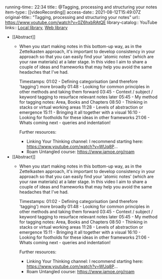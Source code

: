 running-time:: 22:34
title:: @Tagging, processing and structuring your notes
item-type:: [[videoRecording]]
access-date:: 2021-08-12T15:49:07Z
original-title:: "Tagging, processing and structuring your notes"
url:: https://www.youtube.com/watch?v=0Z6hxbRAtQE
library-catalog:: YouTube
links:: [Local library](zotero://select/library/items/4FW4UDDV), [Web library](https://www.zotero.org/users/7413965/items/4FW4UDDV)

- [[Abstract]]
	- When you start making notes in this bottom-up way, as in the Zettelkasten approach, it's important to develop consistency in your approach so that you can easily find your 'atomic notes' (which are your raw materials) at a later stage. In this video I aim to share a couple of ideas and frameworks that may help you avoid the same headaches that I've had.
	  
	  Timestamps:
	  01:02 - Defining categorisation (and therefore 'tagging') more broadly 
	  01:48 - Looking for common principles in other methods and taking them forward
	  03:45 - Context / subject / keyword tagging to resurface relevant notes later
	  05:45 - My method for tagging notes: Area, Books and Chapters
	  08:50 - Thinking in stacks or virtual working areas 
	  11:28 - Levels of abstraction or emergence
	  15:11 - Bringing it all together with a visual
	  16:10 - Looking for footholds for these ideas  in other frameworks
	  21:06 - Whats coming next - queries and indentation!
	  
	  Further resources:
		- Linking Your Thinking channel: I recommend starting here: https://www.youtube.com/watch?v=WUq8P...
		- Roam Untangled course: https://www.jamoe.org/roam
- [[Abstract]]
	- When you start making notes in this bottom-up way, as in the Zettelkasten approach, it's important to develop consistency in your approach so that you can easily find your 'atomic notes' (which are your raw materials) at a later stage. In this video I aim to share a couple of ideas and frameworks that may help you avoid the same headaches that I've had.
	  
	  Timestamps:
	  01:02 - Defining categorisation (and therefore 'tagging') more broadly 
	  01:48 - Looking for common principles in other methods and taking them forward
	  03:45 - Context / subject / keyword tagging to resurface relevant notes later
	  05:45 - My method for tagging notes: Area, Books and Chapters
	  08:50 - Thinking in stacks or virtual working areas 
	  11:28 - Levels of abstraction or emergence
	  15:11 - Bringing it all together with a visual
	  16:10 - Looking for footholds for these ideas  in other frameworks
	  21:06 - Whats coming next - queries and indentation!
	  
	  Further resources:
		- Linking Your Thinking channel: I recommend starting here: https://www.youtube.com/watch?v=WUq8P...
		- Roam Untangled course: https://www.jamoe.org/roam
